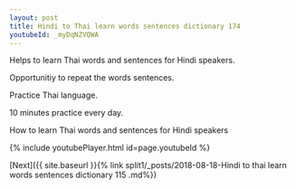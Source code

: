 ```yaml
---
layout: post
title: Hindi to Thai learn words sentences dictionary 174 
youtubeId: _myDqNZVQWA
---
```

 
 
Helps to learn Thai words and sentences for Hindi speakers.

Opportunitiy to repeat the words sentences. 

Practice Thai language. 
 
10 minutes practice every day. 
 
How to learn Thai words and sentences for Hindi speakers 
 
{% include youtubePlayer.html id=page.youtubeId %}
 
 
[Next]({{ site.baseurl }}{% link  split1/_posts/2018-08-18-Hindi to thai learn words sentences dictionary 115 .md%})
 
